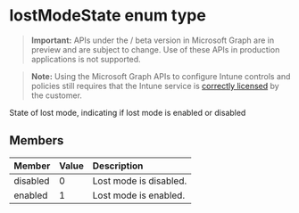 ﻿# lostModeState enum type

> **Important:** APIs under the / beta version in Microsoft Graph are in preview and are subject to change. Use of these APIs in production applications is not supported.

> **Note:** Using the Microsoft Graph APIs to configure Intune controls and policies still requires that the Intune service is [correctly licensed](https://go.microsoft.com/fwlink/?linkid=839381) by the customer.

State of lost mode, indicating if lost mode is enabled or disabled
## Members
|Member|Value|Description|
|:---|:---|:---|
|disabled|0|Lost mode is disabled.|
|enabled|1|Lost mode is enabled.|





